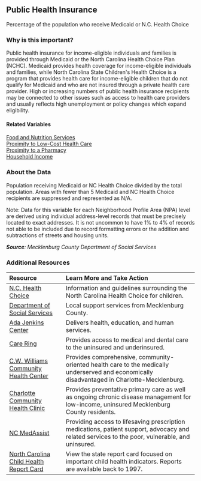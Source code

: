 ## Public Health Insurance
Percentage of the population who receive Medicaid or N.C. Health Choice

### Why is this important?
Public health insurance for income-eligible individuals and families is provided through Medicaid or the North Carolina Health Choice Plan (NCHC). Medicaid provides health coverage for income-eligible individuals and families, while North Carolina State Children's Health Choice is a program that provides health care for income-eligible children that do not qualify for Medicaid and who are not insured through a private health care provider. High or increasing numbers of public health insurance recipients may be connected to other issues such as access to health care providers and usually reflects high unemployment or policy changes which expand eligibility. 

#### Related Variables
<a href="javascript:void(0)" onclick="model.metricId = 'm80'">Food and Nutrition Services</a>  
<a href="javascript:void(0)" onclick="model.metricId = 'm28'">Proximity to Low-Cost Health Care</a>  
<a href="javascript:void(0)" onclick="model.metricId = 'm46'">Proximity to a Pharmacy</a>  
<a href="javascript:void(0)" onclick="model.metricId = 'm37'">Household Income</a>  

### About the Data
Population receiving Medicaid or NC Health Choice divided by the total population. Areas with fewer than 5 Medicaid and NC Health Choice recipients are suppressed and represented as N/A. 

Note: Data for this variable for each Neighborhood Profile Area (NPA) level are derived using individual address-level records that must be precisely located to exact addresses. It is not uncommon to have 1% to 4% of records not able to be included due to record formatting errors or the addition and subtractions of streets and housing units.

_**Source**: Mecklenburg County Department of Social Services_

### Additional Resources
|Resource | Learn More and Take Action | 
|:--- | :--- |
|[N.C. Health Choice](http://www.ncdhhs.gov/dma/healthchoice)|Information and guidelines surrounding the North Carolina Health Choice for children.
|[Department of Social Services](http://charmeck.org/mecklenburg/county/dss/Pages/Default.aspx)| Local support services from Mecklenburg County.
|[Ada Jenkins Center](http://www.adajenkins.org/health/)|Delivers health, education, and human services.
|[Care Ring](http://www.careringnc.org/)|Provides access to medical and dental care to the uninsured and underinsured.
|[C.W. Williams Community Health Center](http://www.cwwilliams.org/)|Provides comprehensive, community-oriented health care to the medically underserved and economically disadvantaged in Charlotte-Mecklenburg.
|[Charlotte Community Health Clinic](http://charlottecommunityhealthclinic.org/)|Provides preventative primary care as well as ongoing chronic disease management for low-income, uninsured Mecklenburg County residents.
|[NC MedAssist](http://www.medassist.org/)|Providing access to lifesaving prescription medications, patient support, advocacy and related services to the poor, vulnerable, and uninsured.
|[North Carolina Child Health Report Card](http://www.nciom.org/nc-health-data/child-health-report-cards/)|View the state report card focused on important child health indicators. Reports are available back to 1997. 
